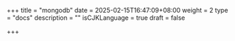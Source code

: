 +++
title = "mongodb"
date = 2025-02-15T16:47:09+08:00
weight = 2
type = "docs"
description = ""
isCJKLanguage = true
draft = false

+++

> 
